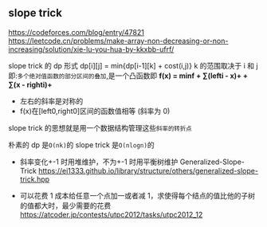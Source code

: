 ## slope trick

https://codeforces.com/blog/entry/47821
https://leetcode.cn/problems/make-array-non-decreasing-or-non-increasing/solution/xie-lu-you-hua-by-kkxbb-ufrf/

slope trick 的 dp 形式
dp[i][j] = min{dp[i-1][k] + cost(i,j)} k 的范围取决于 i 和 j
即:`多个绝对值函数的部分区间的叠加`,是一个凸函数即
**f(x) = minf + ∑(lefti - x)+ + ∑(x - righti)+**

- 左右的斜率是对称的
- f(x)在[left0,right0]区间的函数值相等 (斜率为 0)

slope trick 的思想就是用一个数据结构管理这些`斜率的转折点`

朴素的 dp 是`O(nk)`的
slope trick 是`O(nlogn)`的

- 斜率变化+-1 时用堆维护，不为+-1 时用平衡树维护
  Generalized-Slope-Trick
  https://ei1333.github.io/library/structure/others/generalized-slope-trick.hpp

- 可以花费 1 成本给任意一个点加一或者减 1，求使得每个结点的值比他的子树的值都大时，最少需要的花费
  https://atcoder.jp/contests/utpc2012/tasks/utpc2012_12
